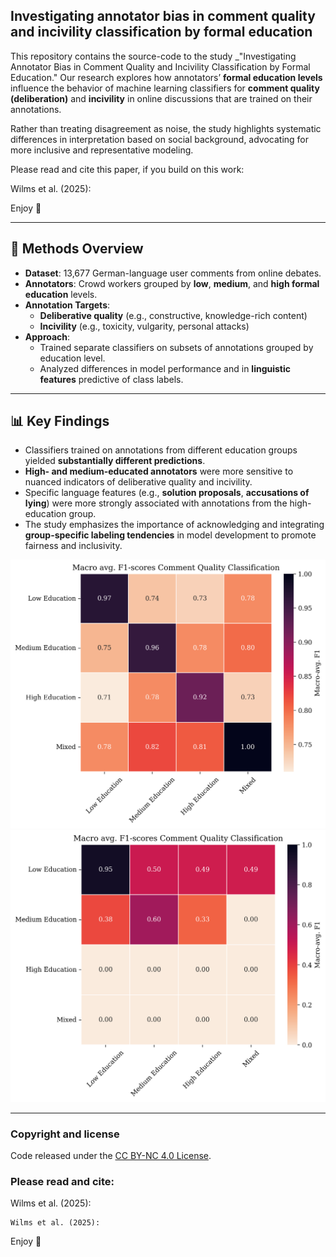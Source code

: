 ## Investigating annotator bias in comment quality and incivility classification by formal education

This repository contains the source-code to the study _"Investigating Annotator Bias in Comment Quality and Incivility Classification by Formal Education." Our research explores how annotators’ **formal education levels** influence the behavior of machine learning classifiers for **comment quality (deliberation)** and **incivility** in online discussions that are trained on their annotations.

Rather than treating disagreement as noise, the study highlights systematic differences in interpretation based on social background, advocating for more inclusive and representative modeling.

Please read and cite this paper, if you build on this work:

Wilms et al. (2025):

Enjoy 💞

---

## 🔬 Methods Overview

- **Dataset**: 13,677 German-language user comments from online debates.
- **Annotators**: Crowd workers grouped by **low**, **medium**, and **high formal education** levels.
- **Annotation Targets**:
  - **Deliberative quality** (e.g., constructive, knowledge-rich content)
  - **Incivility** (e.g., toxicity, vulgarity, personal attacks)
- **Approach**:
  - Trained separate classifiers on subsets of annotations grouped by education level.
  - Analyzed differences in model performance and in **linguistic features** predictive of class labels.

---

## 📊 Key Findings

- Classifiers trained on annotations from different education groups yielded **substantially different predictions**.
- **High- and medium-educated annotators** were more sensitive to nuanced indicators of deliberative quality and incivility.
- Specific language features (e.g., **solution proposals**, **accusations of lying**) were more strongly associated with annotations from the high-education group.
- The study emphasizes the importance of acknowledging and integrating **group-specific labeling tendencies** in model development to promote fairness and inclusivity.


<img src="figures/Heatmap_MacroF1_Deliberation.png" alt="Figure 1 - Educational Annotator Bias in Deliberation Classification" width="650"/>

<img src="figures/Heatmap_MacroF1_Incivility.png" alt="Figure 1 - Educational Annotator Bias in Incivility Classification" width="650"/>


---

### Copyright and license

Code released under the [CC BY-NC 4.0 License](https://creativecommons.org/licenses/by-nc/4.0/deed.en).

### Please read and cite:
Wilms et al. (2025):

```
Wilms et al. (2025):
```


Enjoy 💞
